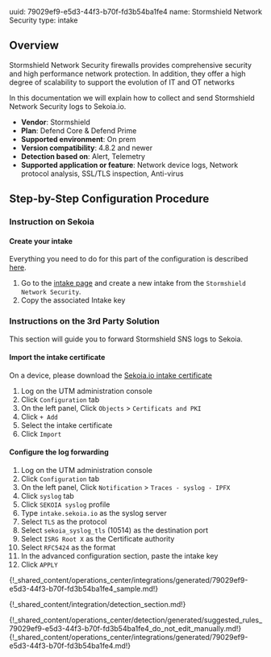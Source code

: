uuid: 79029ef9-e5d3-44f3-b70f-fd3b54ba1fe4
name: Stormshield Network Security
type: intake

## Overview

Stormshield Network Security firewalls provides comprehensive security and high performance network protection. In addition, they offer a high degree of scalability to support the evolution of IT and OT networks

In this documentation we will explain how to collect and send Stormshield Network Security logs to Sekoia.io.

- **Vendor**: Stormshield
- **Plan**: Defend Core & Defend Prime
- **Supported environment**: On prem
- **Version compatibility**: 4.8.2 and newer
- **Detection based on**: Alert, Telemetry
- **Supported application or feature**: Network device logs, Network protocol analysis, SSL/TLS inspection, Anti-virus

## Step-by-Step Configuration Procedure

### Instruction on Sekoia
#### Create your intake

Everything you need to do for this part of the configuration is described [here](/xdr/features/collect/intakes).

1. Go to the [intake page](https://app.sekoia.io/operations/intakes) and create a new intake from the `Stormshield Network Security`.
2. Copy the associated Intake key

### Instructions on the 3rd Party Solution

This section will guide you to forward Stormshield SNS logs to Sekoia.

#### Import the intake certificate

On a device, please download the [Sekoia.io intake certificate](https://app.sekoia.io/assets/files/SEKOIA-IO-intake.pem)

1. Log on the UTM administration console
2. Click `Configuration` tab
3. On the left panel, Click `Objects` > `Certificats and PKI`
4. Click `+ Add`
5. Select the intake certificate
6. Click `Import`

#### Configure the log forwarding

1. Log on the UTM administration console
2. Click `Configuration` tab
3. On the left panel, Click `Notification` > `Traces - syslog - IPFX`
4. Click `syslog` tab
5. Click `SEKOIA syslog` profile
6. Type `intake.sekoia.io` as the syslog server
7. Select `TLS` as the protocol
8. Select `sekoia_syslog_tls` (10514) as the destination port
9. Select `ISRG Root X` as the Certificate authority
10. Select `RFC5424` as the format
11. In the advanced configuration section, paste the intake key
12. Click `APPLY`


{!_shared_content/operations_center/integrations/generated/79029ef9-e5d3-44f3-b70f-fd3b54ba1fe4_sample.md!}

{!_shared_content/integration/detection_section.md!}

{!_shared_content/operations_center/detection/generated/suggested_rules_79029ef9-e5d3-44f3-b70f-fd3b54ba1fe4_do_not_edit_manually.md!}
{!_shared_content/operations_center/integrations/generated/79029ef9-e5d3-44f3-b70f-fd3b54ba1fe4.md!}
